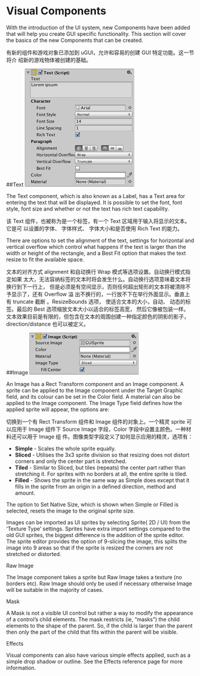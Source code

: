 # Visual Components

With the introduction of the UI system, new Components have been added that will help you create GUI specific functionality. This section will cover the basics of the new Components that can be created.

有新的组件和游戏对象已添加到 uGUI，允许和容易的创建 GUI 特定功能。这一节将介 绍新的游戏物体被创建的基础。 

##Text
![](Main/UI_TextInspector.png)

The Text component, which is also known as a Label, has a Text area for entering the text that will be displayed. It is possible to set the font, font style, font size and whether or not the text has rich text capability.

该 Text 组件，也被称为是一个标签，有一个 Text 区域用于输入将显示的文本。它是可 以设置的字体、 字体样式、 字体大小和是否使用 Rich Text 的能力。 

There are options to set the alignment of the text, settings for horizontal and vertical overflow which control what happens if the text is larger than the width or height of the rectangle, and a Best Fit option that makes the text resize to fit the available space.

文本的对齐方式 alignment 和自动换行 Wrap 模式等选项设置。自动换行模式指定如果 太大，无法容纳标签的文本时将会发生什么。自动换行选项意味着文本将换行到下一行上， 但是必须是有空间显示，否则任何超出矩形的文本将被清除不予显示了，还有 Overflow 溢 出不换行的，一行放不下在举行外面显示。垂直上有 truncate 截断 。ResizeBounds 选项， 使适合文本的大小，自动、 动态的标签。最后的 Best 选项缩放文本大小以适合的标签高宽， 然后它像被包装一样。 文本效果目前是有限的，但包含在文本的周围创建一种指定颜色的阴影的影子， direction/distance 也可以被定义。

##Image
![](Main/UI_ImageInspector.png)

An Image has a Rect Transform component and an Image component. A sprite can be applied to the Image component under the Target Graphic field, and its colour can be set in the Color field. A material can also be applied to the Image component. The Image Type field defines how the applied sprite will appear, the options are:

切换到一个有  Rect Transform 组件和 Image 组件的对象上。一个精灵 sprite 可以应用于 Image 组件下 Source Image 字段，Color 字段中设置主颜色。一种材料还可以用于 Image 组 件。图像类型字段定义了如何显示应用的精灵，选项有： 

* **Simple** - Scales the whole sprite equally.
* **Sliced** - Utilises the 3x3 sprite division so that resizing does not distort corners and only the center part is stretched.
* **Tiled** - Similar to Sliced, but tiles (repeats) the center part rather than stretching it. For sprites with no borders at all, the entire sprite is tiled.
* **Filled** - Shows the sprite in the same way as Simple does except that it fills in the sprite from an origin in a defined direction, method and amount.

The option to Set Native Size, which is shown when Simple or Filled is selected, resets the image to the original sprite size.

Images can be imported as UI sprites by selecting Sprite( 2D / UI) from the ‘Texture Type’ settings. Sprites have extra import settings compared to the old GUI sprites, the biggest difference is the addition of the sprite editor. The sprite editor provides the option of 9-slicing the image, this splits the image into 9 areas so that if the sprite is resized the corners are not stretched or distorted.


Raw Image

The Image component takes a sprite but Raw Image takes a texture (no borders etc). Raw Image should only be used if necessary otherwise Image will be suitable in the majority of cases.

Mask

A Mask is not a visible UI control but rather a way to modify the appearance of a control’s child elements. The mask restricts (ie, “masks”) the child elements to the shape of the parent. So, if the child is larger than the parent then only the part of the child that fits within the parent will be visible.

Effects

Visual components can also have various simple effects applied, such as a simple drop shadow or outline. See the Effects reference page for more information.